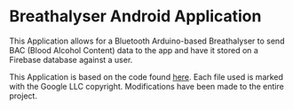 # Breathalyser Android Application 
This Application allows for a Bluetooth Arduino-based Breathalyser to send BAC (Blood Alcohol Content) data to the app and have it stored on a Firebase database against a user.


This Application is based on the code found [here](https://github.com/FirebaseExtended/make-it-so-android). Each file used is marked with the Google LLC copyright. Modifications have been made to the entire project.
